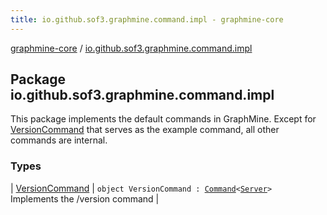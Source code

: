 ```yaml
---
title: io.github.sof3.graphmine.command.impl - graphmine-core
---
```


[graphmine-core](../index.html) / [io.github.sof3.graphmine.command.impl](./index.html)

## Package io.github.sof3.graphmine.command.impl

This package implements the default commands in GraphMine. Except for [VersionCommand](-version-command.html) that serves as the example command, all other commands are internal.

### Types

| [VersionCommand](-version-command.html) | `object VersionCommand : `[`Command`](../io.github.sof3.graphmine.command/-command/index.html)`<`[`Server`](../io.github.sof3.graphmine/-server/index.html)`>`<br>Implements the /version command |

